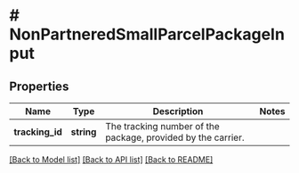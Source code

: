 # # NonPartneredSmallParcelPackageInput

## Properties

Name | Type | Description | Notes
------------ | ------------- | ------------- | -------------
**tracking_id** | **string** | The tracking number of the package, provided by the carrier. |

[[Back to Model list]](../../README.md#models) [[Back to API list]](../../README.md#endpoints) [[Back to README]](../../README.md)
